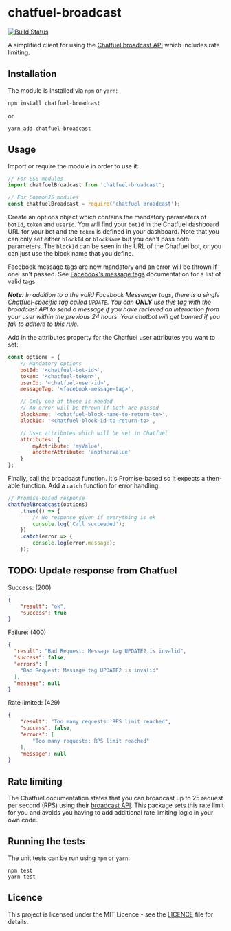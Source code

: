 # chatfuel-broadcast

[![Build Status](https://travis-ci.org/MarcL/chatfuel-broadcast.svg?branch=master)](https://travis-ci.org/MarcL/chatfuel-broadcast)

A simplified client for using the [Chatfuel broadcast API](http://docs.chatfuel.com/broadcasting/broadcasting-documentation/broadcasting-api) which includes rate limiting.

## Installation

The module is installed via `npm` or `yarn`:

```
npm install chatfuel-broadcast
```

or

```
yarn add chatfuel-broadcast
```

## Usage

Import or require the module in order to use it:

```javascript
// For ES6 modules
import chatfuelBroadcast from 'chatfuel-broadcast';
```

```javascript
// For CommonJS modules
const chatfuelBroadcast = require('chatfuel-broadcast');
```

Create an options object which contains the mandatory parameters of `botId`, `token` and `userId`. You will find your `botId` in the Chatfuel dashboard URL for your bot and the `token` is defined in your dashboard. Note that you can only set either `blockId` or `blockName` but you can't pass both parameters. The `blockId` can be seen in the URL of the Chatfuel bot, or you can just use the block name that you define.

Facebook message tags are now mandatory and an error will be thrown if one isn't passed. See [Facebook's message tags](https://developers.facebook.com/docs/messenger-platform/send-messages/message-tags) documentation for a list of valid tags.

_**Note:** In addition to a the valid Facebook Messenger tags, there is a single Chatfuel-specific tag called `UPDATE`. You can **ONLY** use this tag with the broadcast API to send a message if you have recieved an interaction from your user within the previous 24 hours. Your chatbot will get banned if you fail to adhere to this rule._

Add in the attributes property for the Chatfuel user attributes you want to set:

```javascript
const options = {
    // Mandatory options
    botId: '<chatfuel-bot-id>',
    token: '<chatfuel-token>',
    userId: '<chatfuel-user-id>',
    messageTag: '<facebook-message-tag>',

    // Only one of these is needed
    // An error will be thrown if both are passed
    blockName: '<chatfuel-block-name-to-return-to>',
    blockId: '<chatfuel-block-id-to-return-to>',

    // User attributes which will be set in Chatfuel
    attributes: {
        myAttribute: 'myValue',
        anotherAttribute: 'anotherValue'
    }
};
```

Finally, call the broadcast function. It's Promise-based so it expects a then-able function. Add a `catch` function for error handling.

```javascript
// Promise-based response
chatfuelBroadcast(options)
    .then(() => {
        // No response given if everything is ok
        console.log('Call succeeded');
    })
    .catch(error => {
        console.log(error.message);
    });
```

## TODO: Update response from Chatfuel

Success: (200)

```json
{
    "result": "ok",
    "success": true
}
```

Failure: (400)
```json
{
  "result": "Bad Request: Message tag UPDATE2 is invalid",
  "success": false,
  "errors": [
    "Bad Request: Message tag UPDATE2 is invalid"
  ],
  "message": null
}
```

Rate limited: (429)
```json
{
	"result": "Too many requests: RPS limit reached",
	"success": false,
	"errors": [
        "Too many requests: RPS limit reached"
    ],
	"message": null
}
```

## Rate limiting

The Chatfuel documentation states that you can broadcast up to 25 request per second (RPS) using their [broadcast API](https://docs.chatfuel.com/en/articles/790461-broadcasting-api). This package sets this rate limit for you and avoids you having to add additional rate limiting logic in your own code.

## Running the tests

The unit tests can be run using `npm` or `yarn`:

```
npm test
yarn test
```

## Licence

This project is licensed under the MIT Licence - see the [LICENCE](LICENSE) file for details.
